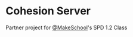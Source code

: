 # Cohesion Server

Partner project for [@MakeSchool](https://github.com/MakeSchool)'s SPD 1.2 Class
